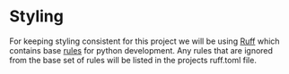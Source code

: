 # Styling
For keeping styling consistent for this project we will be using [Ruff](https://github.com/astral-sh/ruff) which contains base [rules](https://docs.astral.sh/ruff/rules/#airflow-air) for python development. Any rules that are ignored from the base set of rules will be listed in the projects ruff.toml file.

